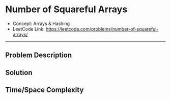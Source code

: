 # Number of Squareful Arrays

- Concept: Arrays & Hashing
- LeetCode Link: https://leetcode.com/problems/number-of-squareful-arrays/

---

## Problem Description

## Solution

## Time/Space Complexity

